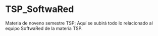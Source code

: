 # TSP_SoftwaRed
Materia de noveno semestre TSP; Aquí se subirá todo lo relacionado al equipo SoftwaRed de la materia TSP.

